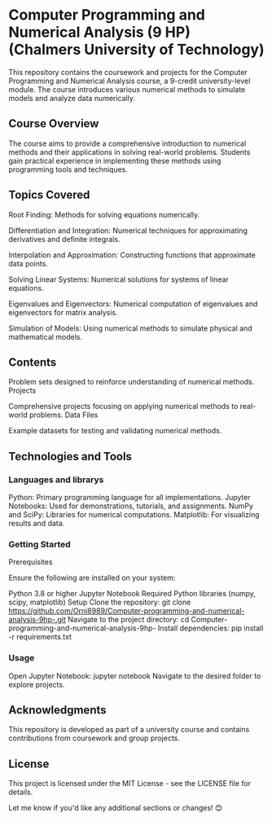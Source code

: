 # Computer Programming and Numerical Analysis (9 HP) (Chalmers University of Technology)
This repository contains the coursework and projects for the Computer Programming and Numerical Analysis course, a 9-credit university-level module. The course introduces various numerical methods to simulate models and analyze data numerically.

## Course Overview
The course aims to provide a comprehensive introduction to numerical methods and their applications in solving real-world problems. Students gain practical experience in implementing these methods using programming tools and techniques.

## Topics Covered
Root Finding: Methods for solving equations numerically.

Differentiation and Integration: Numerical techniques for approximating derivatives and definite integrals.

Interpolation and Approximation: Constructing functions that approximate data points.

Solving Linear Systems: Numerical solutions for systems of linear equations.

Eigenvalues and Eigenvectors: Numerical computation of eigenvalues and eigenvectors for matrix analysis.

Simulation of Models: Using numerical methods to simulate physical and mathematical models.

## Contents

Problem sets designed to reinforce understanding of numerical methods.
Projects

Comprehensive projects focusing on applying numerical methods to real-world problems.
Data Files

Example datasets for testing and validating numerical methods.

## Technologies and Tools

### Languages and librarys
Python: Primary programming language for all implementations.
Jupyter Notebooks: Used for demonstrations, tutorials, and assignments.
NumPy and SciPy: Libraries for numerical computations.
Matplotlib: For visualizing results and data.

### Getting Started
Prerequisites

Ensure the following are installed on your system:

Python 3.8 or higher
Jupyter Notebook
Required Python libraries (numpy, scipy, matplotlib)
Setup
Clone the repository:
git clone https://github.com/Orni8989/Computer-programming-and-numerical-analysis-9hp-.git
Navigate to the project directory:
cd Computer-programming-and-numerical-analysis-9hp-
Install dependencies:
pip install -r requirements.txt

### Usage
Open Jupyter Notebook:
jupyter notebook
Navigate to the desired folder to explore projects.


## Acknowledgments
This repository is developed as part of a university course and contains contributions from coursework and group projects.

## License
This project is licensed under the MIT License - see the LICENSE file for details.

Let me know if you'd like any additional sections or changes! 😊











